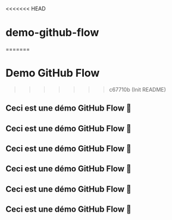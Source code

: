 <<<<<<< HEAD
# demo-github-flow
=======
# Demo GitHub Flow
>>>>>>> c67710b (Init README)
## Ceci est une démo GitHub Flow 🧪
## Ceci est une démo GitHub Flow 🧪
## Ceci est une démo GitHub Flow 🧪
## Ceci est une démo GitHub Flow 🧪
## Ceci est une démo GitHub Flow 🧪
## Ceci est une démo GitHub Flow 🧪
